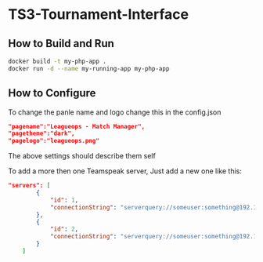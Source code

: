 # TS3-Tournament-Interface

## How to Build and Run

```sh
docker build -t my-php-app .
docker run -d --name my-running-app my-php-app
```

## How to Configure
To change the panle name and logo change this in the config.json
```json
"pagename":"Leagueops - Match Manager",
"pagetheme":"dark",
"pagelogo":"leagueops.png"
```
The above settings should describe them self

To add a more then one Teamspeak server,
Just add a new one like this:
```json
"servers": [
        {
            "id": 1,
            "connectionString": "serverquery://someuser:something@192.168.1.1:10011/?server_port=9987"
        },
        {
            "id": 2,
            "connectionString": "serverquery://someuser:something@192.168.1.1:10011/?server_port=9987"
        }
    ]
```
